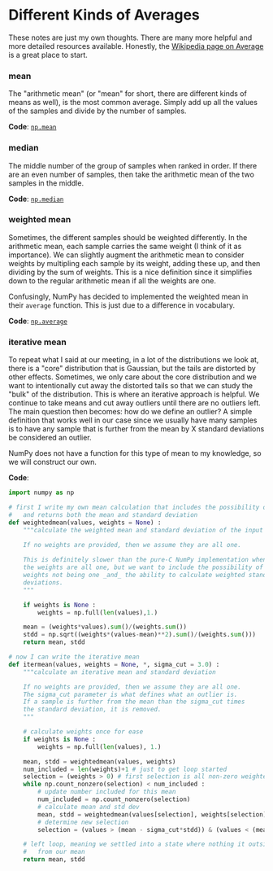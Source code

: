 # Different Kinds of Averages

These notes are just my own thoughts. 
There are many more helpful and more detailed resources available.
Honestly, the [Wikipedia page on Average](https://en.wikipedia.org/wiki/Average)
is a great place to start.

### mean
The "arithmetic mean" (or "mean" for short, there are different kinds of means as well),
is the most common average. Simply add up all the values of the samples and divide by
the number of samples.

**Code**: [`np.mean`](https://numpy.org/doc/stable/reference/generated/numpy.mean.html)

### median
The middle number of the group of samples when ranked in order. If there are an even
number of samples, then take the arithmetic mean of the two samples in the middle.

**Code**: [`np.median`](https://numpy.org/doc/stable/reference/generated/numpy.median.html)

### weighted mean
Sometimes, the different samples should be weighted differently. In the arithmetic mean,
each sample carries the same weight (I think of it as importance). We can slightly augment
the arithmetic mean to consider weights by multipling each sample by its weight, adding these
up, and then dividing by the sum of weights. This is a nice definition since it simplifies
down to the regular arithmetic mean if all the weights are one.

Confusingly, NumPy has decided to implemented the weighted mean in their `average` function.
This is just due to a difference in vocabulary.

**Code**: [`np.average`](https://numpy.org/doc/stable/reference/generated/numpy.average.html)

### iterative mean
To repeat what I said at our meeting, in a lot of the distributions we look at, there 
is a "core" distribution that is Gaussian, but the tails are distorted by other effects.
Sometimes, we only care about the core distribution and we want to intentionally cut away
the distorted tails so that we can study the "bulk" of the distribution. This is where
an iterative approach is helpful. We continue to take means and cut away outliers until
there are no outliers left. The main question then becomes: how do we define an outlier?
A simple definition that works well in our case since we usually have many samples is
to have any sample that is further from the mean by X standard deviations be considered
an outlier.

NumPy does not have a function for this type of mean to my knowledge, so we will construct
our own.

**Code**:
```python
import numpy as np

# first I write my own mean calculation that includes the possibility of weights
#   and returns both the mean and standard deviation
def weightedmean(values, weights = None) :
    """calculate the weighted mean and standard deviation of the input values
    
    If no weights are provided, then we assume they are all one.

    This is definitely slower than the pure-C NumPy implementation when
    the weights are all one, but we want to include the possibility of the 
    weights not being one _and_ the ability to calculate weighted standard
    deviations.
    """

    if weights is None :
        weights = np.full(len(values),1.)

    mean = (weights*values).sum()/(weights.sum())
    stdd = np.sqrt((weights*(values-mean)**2).sum()/(weights.sum()))
    return mean, stdd

# now I can write the iterative mean
def itermean(values, weights = None, *, sigma_cut = 3.0) :
    """calculate an iterative mean and standard deviation

    If no weights are provided, then we assume they are all one.
    The sigma_cut parameter is what defines what an outlier is.
    If a sample is further from the mean than the sigma_cut times
    the standard deviation, it is removed.
    """

    # calculate weights once for ease
    if weights is None :
        weights = np.full(len(values), 1.)

    mean, stdd = weightedmean(values, weights)
    num_included = len(weights)+1 # just to get loop started
    selection = (weights > 0) # first selection is all non-zero weighted samples
    while np.count_nonzero(selection) < num_included :
        # update number included for this mean
        num_included = np.count_nonzero(selection)
        # calculate mean and std dev
        mean, stdd = weightedmean(values[selection], weights[selection])
        # determine new selection
        selection = (values > (mean - sigma_cut*stdd)) & (values < (mean + sigma_cut*stdd)) & (weights > 0)

    # left loop, meaning we settled into a state where nothing it outside sigma_cut standard deviations
    #   from our mean
    return mean, stdd
```

